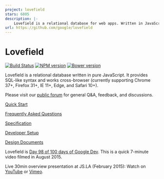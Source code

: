 ```yaml
---
project: lovefield
stars: 6805
description: |-
    Lovefield is a relational database for web apps. Written in JavaScript, works cross-browser. Provides SQL-like APIs that are fast, safe, and easy to use.
url: https://github.com/google/lovefield
---
```


# Lovefield

[![Build Status](https://travis-ci.org/google/lovefield.svg?branch=master)](
https://travis-ci.org/google/lovefield)
[![NPM version](https://badge.fury.io/js/lovefield.svg)](https://badge.fury.io/js/lovefield)
[![Bower version](https://badge.fury.io/bo/lovefield.svg)](https://badge.fury.io/bo/lovefield)

Lovefield is a relational database written in pure JavaScript.
It provides SQL-like syntax and works cross-browser (currently supporting
Chrome 37+, Firefox 31+, IE 11+, Edge, and Safari 10+).

Please visit our
[public forum](https://groups.google.com/forum/#!forum/lovefield-users) for
general Q&A, feedback, and discussions.

[Quick Start](demos/todo/README.md)

[Frequently Asked Questions](docs/FAQ.md)

[Specification](docs/spec_index.md)

[Developer Setup](docs/dev_setup.md)

[Design Documents](docs/dd_index.md)

Lovefield is
[Day 98 of 100 days of Google Dev](https://www.youtube.com/watch?v=S1AUIq8GA1k).
This is a quick 7-minute video filmed in August 2015.

Live 30min overview presentation at JS.LA (February 2015): Watch on
[YouTube](https://www.youtube.com/watch?v=pwCzMFoheGw) or
[Vimeo](https://vimeo.com/118934273).

